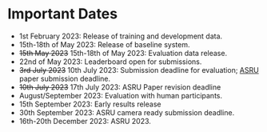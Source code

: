 # Important Dates

- 1st February 2023: Release of training and development data.
- 15th-18th of May 2023: Release of baseline system.
- ~~15th May 2023~~ 15th-18th of May 2023: Evaluation data release.
- 22nd of May 2023: Leaderboard open for submissions. 
- ~~3rd July 2023~~ 10th July 2023: Submission deadline for evaluation; [ASRU](http://www.asru2023.org/) paper submission deadline.
- ~~10th July 2023~~ 17th July 2023: ASRU Paper revision deadline
- August/September 2023: Evaluation with human participants.
- 15th September 2023: Early results release
- 30th September 2023: ASRU camera ready submission deadline. 
- 16th-20th December 2023: ASRU 2023.

